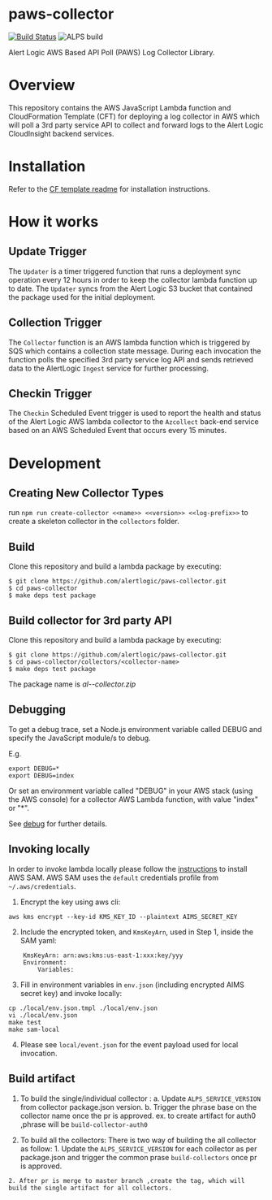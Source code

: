 # paws-collector

[![Build Status](https://secure.travis-ci.org/alertlogic/al-aws-collector-js.png?branch=master)](http://travis-ci.org/alertlogic/al-aws-collector-js) ![ALPS build](https://ci.pipelineservices.alertlogic.com/v1/badges/alertlogic/paws-collector/master?github=true)

Alert Logic AWS Based API Poll (PAWS) Log Collector Library.

# Overview
This repository contains the AWS  JavaScript Lambda function and CloudFormation 
Template (CFT) for deploying a log collector in AWS which will poll a 3rd party service API to collect and 
forward logs to the Alert Logic CloudInsight backend services.

# Installation

Refer to the [CF template readme](./cfn/README.md) for installation instructions.


# How it works

## Update Trigger

The `Updater` is a timer triggered function that runs a deployment sync operation 
every 12 hours in order to keep the collector lambda function up to date.
The `Updater` syncs from the Alert Logic S3 bucket that contained the package used for the initial deployment.

## Collection Trigger

The `Collector` function is an AWS lambda function which is triggered by SQS which contains a collection state message.
During each invocation the function polls the specified 3rd party service log API and sends retrieved data to the AlertLogic `Ingest` service for further processing.

## Checkin Trigger

The `Checkin` Scheduled Event trigger is used to report the health and status of 
the Alert Logic AWS lambda collector to the `Azcollect` back-end service based on 
an AWS Scheduled Event that occurs every 15 minutes.


# Development

## Creating New Collector Types
run `npm run create-collector <<name>> <<version>> <<log-prefix>>` to create a skeleton collector in the `collectors` folder.

## Build
Clone this repository and build a lambda package by executing:
```
$ git clone https://github.com/alertlogic/paws-collector.git
$ cd paws-collector
$ make deps test package
```

## Build collector for 3rd party API
Clone this repository and build a lambda package by executing:
```
$ git clone https://github.com/alertlogic/paws-collector.git
$ cd paws-collector/collectors/<collector-name>
$ make deps test package
```

The package name is *al-<collector-name>-collector.zip*

## Debugging

To get a debug trace, set a Node.js environment variable called DEBUG and
specify the JavaScript module/s to debug.

E.g.

```
export DEBUG=*
export DEBUG=index
```

Or set an environment variable called "DEBUG" in your AWS stack (using the AWS 
console) for a collector AWS Lambda function, with value "index" or "\*".

See [debug](https://www.npmjs.com/package/debug) for further details.

## Invoking locally

In order to invoke lambda locally please follow the [instructions](https://docs.aws.amazon.com/lambda/latest/dg/sam-cli-requirements.html) to install AWS SAM.
AWS SAM uses the `default` credentials profile from `~/.aws/credentials`.

  1. Encrypt the key using aws cli:
```
aws kms encrypt --key-id KMS_KEY_ID --plaintext AIMS_SECRET_KEY
```
  2. Include the encrypted token, and `KmsKeyArn`, used in Step 1, inside the SAM yaml:
```
    KmsKeyArn: arn:aws:kms:us-east-1:xxx:key/yyy
    Environment:
        Variables:
```
  3. Fill in environment variables in `env.json` (including encrypted AIMS secret key) and invoke locally:

```
cp ./local/env.json.tmpl ./local/env.json
vi ./local/env.json
make test
make sam-local
```
  4. Please see `local/event.json` for the event payload used for local invocation.


## Build artifact 

  1. To build the single/individual collector : 
    a. Update `ALPS_SERVICE_VERSION` from collector package.json version.
    b. Trigger the phrase base on the collector name once the pr is approved.
    ex. to create artifact for auth0 ,phrase will be `build-collector-auth0`

  2. To build all the collectors:
    There is two way of building the all collector as follow:
    1. Update the `ALPS_SERVICE_VERSION` for each collector as per package.json and trigger the common prase `build-collectors` once pr is approved.

    2. After pr is merge to master branch ,create the tag, which will build the single artifact for all collectors.

